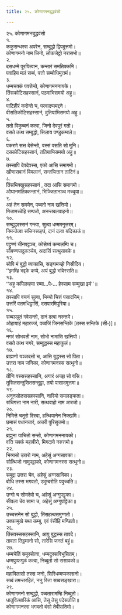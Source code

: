 ```yaml
---
title: २५. कोणागमनबुद्धवंसो

---
```

२५. कोणागमनबुद्धवंसो  
१.  
ककुसन्धस्स अपरेन, सम्बुद्धो द्विपदुत्तमो।  
कोणागमनो नाम जिनो, लोकजेट्ठो नरासभो॥  
२.  
दसधम्मे पूरयित्वान, कन्तारं समतिक्कमि।  
पवाहिय मलं सब्बं, पत्तो सम्बोधिमुत्तमं॥  
३.  
धम्मचक्कं पवत्तेन्ते, कोणागमननायके।  
तिंसकोटिसहस्सानं, पठमाभिसमयो अहु॥  
४.  
पाटिहीरं करोन्ते च, परवादप्पमद्दने।  
वीसतिकोटिसहस्सानं, दुतियाभिसमयो अहु॥  
५.  
ततो विकुब्बनं कत्वा, जिनो देवपुरं गतो।  
वसते तत्थ सम्बुद्धो, सिलाय पण्डुकम्बले॥  
६.  
पकरणे सत्त देसेन्तो, वस्सं वसति सो मुनि।  
दसकोटिसहस्सानं, ततियाभिसमयो अहु॥  
७.  
तस्सापि देवदेवस्स, एको आसि समागमो।  
खीणासवानं विमलानं, सन्तचित्तान तादिनं॥  
८.  
तिंसभिक्खुसहस्सानं , तदा आसि समागमो।  
ओघानमतिक्कन्तानं, भिज्जितानञ्च मच्चुया॥  
९.  
अहं तेन समयेन, पब्बतो नाम खत्तियो।  
मित्तामच्चेहि सम्पन्नो, अनन्तबलवाहनो॥  
१०.  
सम्बुद्धदस्सनं गन्त्वा, सुत्वा धम्ममनुत्तरम्।  
निमन्तेत्वा सजिनसङ्घं, दानं दत्वा यदिच्छकं॥  
११.  
पट्टुण्णं चीनपट्टञ्च, कोसेय्यं कम्बलम्पि च।  
सोवण्णपादुकञ्चेव, अदासिं सत्थुसावके॥  
१२.  
सोपि मं बुद्धो ब्याकासि, सङ्घमज्झे निसीदिय।  
‘‘इमम्हि भद्दके कप्पे, अयं बुद्धो भविस्सति॥  
१३.  
‘‘अहु कपिलव्हया रम्मा…पे॰… हेस्साम सम्मुखा इमं’’॥  
१४.  
तस्सापि वचनं सुत्वा, भिय्यो चित्तं पसादयिम्।  
उत्तरिं वतमधिट्ठासिं, दसपारमिपूरिया॥  
१५.  
सब्बञ्ञुतं गवेसन्तो, दानं दत्वा नरुत्तमे।  
ओहायाहं महारज्जं, पब्बजिं जिनसन्तिके [तस्स सन्तिके (सी॰)]॥  
१६.  
नगरं सोभवती नाम, सोभो नामासि खत्तियो।  
वसते तत्थ नगरे, सम्बुद्धस्स महाकुलं॥  
१७.  
ब्राह्मणो यञ्ञदत्तो च, आसि बुद्धस्स सो पिता।  
उत्तरा नाम जनिका, कोणागमनस्स सत्थुनो॥  
१८.  
तीणि वस्ससहस्सानि, अगारं अज्झ सो वसि।  
तुसितसन्तुसितसन्तुट्ठा, तयो पासादमुत्तमा॥  
१९.  
अनूनसोळससहस्सानि, नारियो समलङ्कता।  
रुचिगत्ता नाम नारी, सत्थवाहो नाम अत्रजो॥  
२०.  
निमित्ते चतुरो दिस्वा, हत्थियानेन निक्खमि।  
छमासं पधानचारं, अचरी पुरिसुत्तमो॥  
२१.  
ब्रह्मुना याचितो सन्तो, कोणागमननायको।  
वत्ति चक्कं महावीरो, मिगदाये नरुत्तमो॥  
२२.  
भिय्यसो उत्तरो नाम, अहेसुं अग्गसावका।  
सोत्थिजो नामुपट्ठाको, कोणागमनस्स सत्थुनो॥  
२३.  
समुद्दा उत्तरा चेव, अहेसुं अग्गसाविका।  
बोधि तस्स भगवतो, उदुम्बरोति पवुच्चति॥  
२४.  
उग्गो च सोमदेवो च, अहेसुं अग्गुपट्ठका।  
सीवला चेव सामा च, अहेसुं अग्गुपट्ठिका॥  
२५.  
उच्चत्तनेन सो बुद्धो, तिंसहत्थसमुग्गतो।  
उक्कामुखे यथा कम्बु, एवं रंसीहि मण्डितो॥  
२६.  
तिंसवस्ससहस्सानि, आयु बुद्धस्स तावदे।  
तावता तिट्ठमानो सो, तारेसि जनतं बहुं॥  
२७.  
धम्मचेतिं समुस्सेत्वा, धम्मदुस्सविभूसितम्।  
धम्मपुप्फगुळं कत्वा, निब्बुतो सो ससावको॥  
२८.  
महाविलासो तस्स जनो, सिरिधम्मप्पकासनो।  
सब्बं तमन्तरहितं, ननु रित्ता सब्बसङ्खारा॥  
२९.  
कोणागमनो सम्बुद्धो, पब्बतारामम्हि निब्बुतो।  
धातुवित्थारिकं आसि, तेसु तेसु पदेसतोति॥  
कोणागमनस्स भगवतो वंसो तेवीसतिमो।  